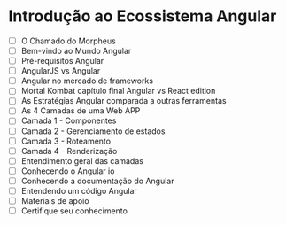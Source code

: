 # Introdução ao Ecossistema Angular

- [ ]  O Chamado do Morpheus
- [ ]  Bem-vindo ao Mundo Angular
- [ ]  Pré-requisitos Angular
- [ ]  AngularJS vs Angular
- [ ]  Angular no mercado de frameworks
- [ ]  Mortal Kombat capítulo final Angular vs React edition
- [ ]  As Estratégias Angular comparada a outras ferramentas
- [ ]  As 4 Camadas de uma Web APP
- [ ]  Camada 1 - Componentes
- [ ]  Camada 2 - Gerenciamento de estados
- [ ]  Camada 3 - Roteamento
- [ ]  Camada 4 - Renderização
- [ ]  Entendimento geral das camadas
- [ ]  Conhecendo o Angular io
- [ ]  Conhecendo a documentação do Angular
- [ ]  Entendendo um código Angular
- [ ]  Materiais de apoio
- [ ]  Certifique seu conhecimento